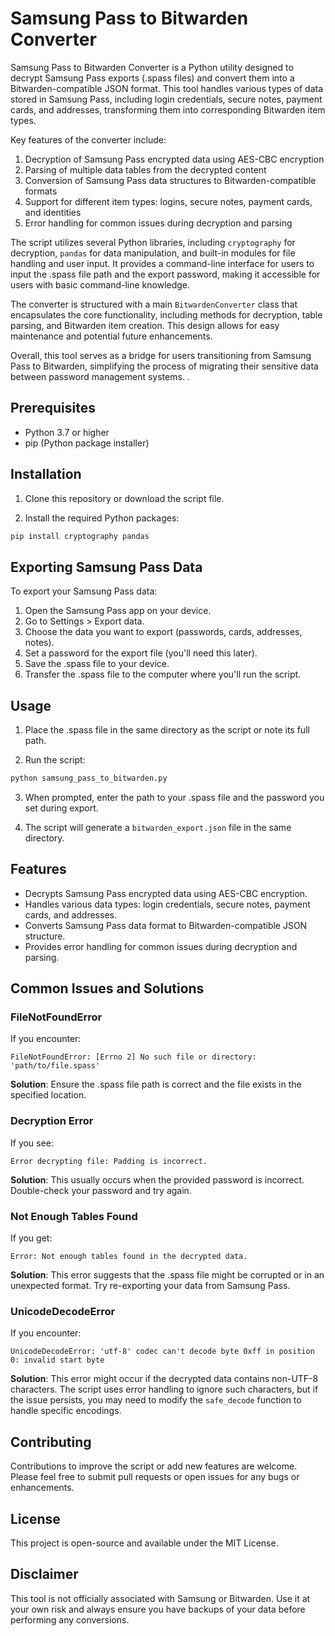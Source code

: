 # Samsung Pass to Bitwarden Converter

Samsung Pass to Bitwarden Converter is a Python utility designed to decrypt Samsung Pass exports (.spass files) and convert them into a Bitwarden-compatible JSON format. This tool handles various types of data stored in Samsung Pass, including login credentials, secure notes, payment cards, and addresses, transforming them into corresponding Bitwarden item types.

Key features of the converter include:

1. Decryption of Samsung Pass encrypted data using AES-CBC encryption
2. Parsing of multiple data tables from the decrypted content
3. Conversion of Samsung Pass data structures to Bitwarden-compatible formats
4. Support for different item types: logins, secure notes, payment cards, and identities
5. Error handling for common issues during decryption and parsing

The script utilizes several Python libraries, including `cryptography` for decryption, `pandas` for data manipulation, and built-in modules for file handling and user input. It provides a command-line interface for users to input the .spass file path and the export password, making it accessible for users with basic command-line knowledge.

The converter is structured with a main `BitwardenConverter` class that encapsulates the core functionality, including methods for decryption, table parsing, and Bitwarden item creation. This design allows for easy maintenance and potential future enhancements.

Overall, this tool serves as a bridge for users transitioning from Samsung Pass to Bitwarden, simplifying the process of migrating their sensitive data between password management systems.
.

## Prerequisites

- Python 3.7 or higher
- pip (Python package installer)

## Installation

1. Clone this repository or download the script file.

2. Install the required Python packages:

```bash
pip install cryptography pandas
```

## Exporting Samsung Pass Data

To export your Samsung Pass data:

1. Open the Samsung Pass app on your device.
2. Go to Settings > Export data.
3. Choose the data you want to export (passwords, cards, addresses, notes).
4. Set a password for the export file (you'll need this later).
5. Save the .spass file to your device.
6. Transfer the .spass file to the computer where you'll run the script.

## Usage

1. Place the .spass file in the same directory as the script or note its full path.

2. Run the script:

```bash
python samsung_pass_to_bitwarden.py
```

3. When prompted, enter the path to your .spass file and the password you set during export.

4. The script will generate a `bitwarden_export.json` file in the same directory.

## Features

- Decrypts Samsung Pass encrypted data using AES-CBC encryption.
- Handles various data types: login credentials, secure notes, payment cards, and addresses.
- Converts Samsung Pass data format to Bitwarden-compatible JSON structure.
- Provides error handling for common issues during decryption and parsing.

## Common Issues and Solutions

### FileNotFoundError

If you encounter:
```
FileNotFoundError: [Errno 2] No such file or directory: 'path/to/file.spass'
```
**Solution**: Ensure the .spass file path is correct and the file exists in the specified location.

### Decryption Error

If you see:
```
Error decrypting file: Padding is incorrect.
```
**Solution**: This usually occurs when the provided password is incorrect. Double-check your password and try again.

### Not Enough Tables Found

If you get:
```
Error: Not enough tables found in the decrypted data.
```
**Solution**: This error suggests that the .spass file might be corrupted or in an unexpected format. Try re-exporting your data from Samsung Pass.

### UnicodeDecodeError

If you encounter:
```
UnicodeDecodeError: 'utf-8' codec can't decode byte 0xff in position 0: invalid start byte
```
**Solution**: This error might occur if the decrypted data contains non-UTF-8 characters. The script uses error handling to ignore such characters, but if the issue persists, you may need to modify the `safe_decode` function to handle specific encodings.

## Contributing

Contributions to improve the script or add new features are welcome. Please feel free to submit pull requests or open issues for any bugs or enhancements.

## License

This project is open-source and available under the MIT License.

## Disclaimer

This tool is not officially associated with Samsung or Bitwarden. Use it at your own risk and always ensure you have backups of your data before performing any conversions.
